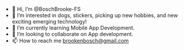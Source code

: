 - 👋 Hi, I’m @BoschBrooke-FS
- 👀 I’m interested in dogs, stickers, picking up new hobbies, and new exciting emerging technology!
- 🌱 I’m currently learning Mobile App Development.
- 💞️ I’m looking to collaborate on App development. 
- 📫 How to reach me brookenbosch@gmail.com

<!---
BoschBrooke-FS/BoschBrooke-FS is a ✨ special ✨ repository because its `README.md` (this file) appears on your GitHub profile.
You can click the Preview link to take a look at your changes.
--->
